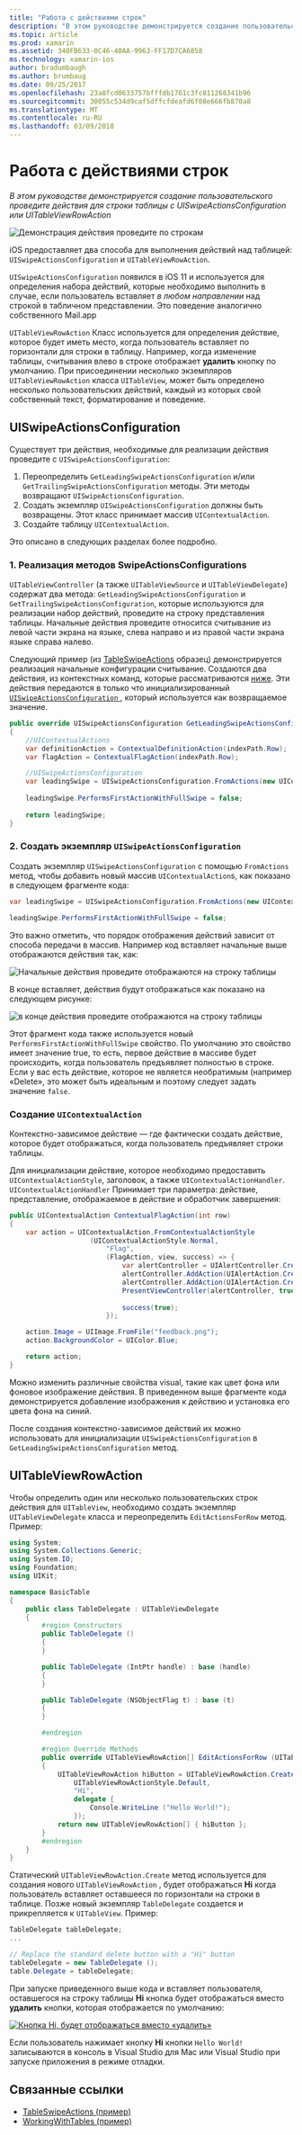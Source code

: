 ```yaml
---
title: "Работа с действиями строк"
description: "В этом руководстве демонстрируется создание пользовательского проведите действия для строки таблицы с UISwipeActionsConfiguration или UITableViewRowAction"
ms.topic: article
ms.prod: xamarin
ms.assetid: 340FB633-0C46-40AA-9963-FF17D7CA6858
ms.technology: xamarin-ios
author: bradumbaugh
ms.author: brumbaug
ms.date: 09/25/2017
ms.openlocfilehash: 23a8fcd0633757bfffdb1761c3fc811268341b96
ms.sourcegitcommit: 30055c534d9caf5dffcfdeafd6f08e666fb870a8
ms.translationtype: MT
ms.contentlocale: ru-RU
ms.lasthandoff: 03/09/2018
---
```

# <a name="working-with-row-actions"></a>Работа с действиями строк

_В этом руководстве демонстрируется создание пользовательского проведите действия для строки таблицы с UISwipeActionsConfiguration или UITableViewRowAction_

![Демонстрация действия проведите по строкам](row-action-images/action02.png)

iOS предоставляет два способа для выполнения действий над таблицей: `UISwipeActionsConfiguration` и `UITableViewRowAction`.

`UISwipeActionsConfiguration` появился в iOS 11 и используется для определения набора действий, которые необходимо выполнить в случае, если пользователь вставляет _в любом направлении_ над строкой в табличном представлении. Это поведение аналогично собственного Mail.app 

`UITableViewRowAction` Класс используется для определения действие, которое будет иметь место, когда пользователь вставляет по горизонтали для строки в таблицу.
Например, когда изменение таблицы, считывания влево в строке отображает **удалить** кнопку по умолчанию. При присоединении несколько экземпляров `UITableViewRowAction` класса `UITableView`, может быть определено несколько пользовательских действий, каждый из которых свой собственный текст, форматирование и поведение.


## <a name="uiswipeactionsconfiguration"></a>UISwipeActionsConfiguration

Существует три действия, необходимые для реализации действия проведите с `UISwipeActionsConfiguration`:

1. Переопределить `GetLeadingSwipeActionsConfiguration` и/или `GetTrailingSwipeActionsConfiguration` методы. Эти методы возвращают `UISwipeActionsConfiguration`. 
2. Создать экземпляр `UISwipeActionsConfiguration` должны быть возвращены. Этот класс принимает массив `UIContextualAction`.
3. Создайте таблицу `UIContextualAction`.

Это описано в следующих разделах более подробно.

### <a name="1-implementing-the-swipeactionsconfigurations-methods"></a>1. Реализация методов SwipeActionsConfigurations

`UITableViewController` (а также `UITableViewSource` и `UITableViewDelegate`) содержат два метода: `GetLeadingSwipeActionsConfiguration` и `GetTrailingSwipeActionsConfiguration`, которые используются для реализации набор действий, проведите на строку представления таблицы. Начальные действия проведите относится считывание из левой части экрана на языке, слева направо и из правой части экрана языке справа налево. 

Следующий пример (из [TableSwipeActions](https://developer.xamarin.com/samples/monotouch/TableSwipeActions) образец) демонстрируется реализация начальные конфигурации считывание. Создаются два действия, из контекстных команд, которые рассматриваются [ниже](#create-uicontextualaction). Эти действия передаются в только что инициализированный [ `UISwipeActionsConfiguration` ](#create-uiswipeactionsconfigurations), который используется как возвращаемое значение.


```csharp
public override UISwipeActionsConfiguration GetLeadingSwipeActionsConfiguration(UITableView tableView, NSIndexPath indexPath)
{
    //UIContextualActions
    var definitionAction = ContextualDefinitionAction(indexPath.Row);
    var flagAction = ContextualFlagAction(indexPath.Row);

    //UISwipeActionsConfiguration
    var leadingSwipe = UISwipeActionsConfiguration.FromActions(new UIContextualAction[] { flagAction, definitionAction });
    
    leadingSwipe.PerformsFirstActionWithFullSwipe = false;
    
    return leadingSwipe;
}  
```

<a name="create-uiswipeactionsconfigurations" />

### <a name="2-instantiate-a-uiswipeactionsconfiguration"></a>2. Создать экземпляр `UISwipeActionsConfiguration`

Создать экземпляр `UISwipeActionsConfiguration` с помощью `FromActions` метод, чтобы добавить новый массив `UIContextualAction`s, как показано в следующем фрагменте кода:

```csharp
var leadingSwipe = UISwipeActionsConfiguration.FromActions(new UIContextualAction[] { flagAction, definitionAction })

leadingSwipe.PerformsFirstActionWithFullSwipe = false;
```

Это важно отметить, что порядок отображения действий зависит от способа передачи в массив. Например код вставляет начальные выше отображаются действия так, как:

![Начальные действия проведите отображаются на строку таблицы](row-action-images/action03.png)

В конце вставляет, действия будут отображаться как показано на следующем рисунке:

![в конце действия проведите отображаются на строку таблицы](row-action-images/action04.png)

Этот фрагмент кода также используется новый `PerformsFirstActionWithFullSwipe` свойство. По умолчанию это свойство имеет значение true, то есть, первое действие в массиве будет происходить, когда пользователь предъявляет полностью в строке. Если у вас есть действие, которое не является необратимым (например «Delete», это может быть идеальным и поэтому следует задать значение `false`.

<a name="create-uicontextualaction" />

### <a name="create-a-uicontextualaction"></a>Создание `UIContextualAction`

Контекстно-зависимое действие — где фактически создать действие, которое будет отображаться, когда пользователь предъявляет строки таблицы.

Для инициализации действие, которое необходимо предоставить `UIContextualActionStyle`, заголовок, а также `UIContextualActionHandler`. `UIContextualActionHandler` Принимает три параметра: действие, представление, отображаемое в действие и обработчик завершения:

```csharp
public UIContextualAction ContextualFlagAction(int row)
{
    var action = UIContextualAction.FromContextualActionStyle
                    (UIContextualActionStyle.Normal,
                        "Flag",
                        (FlagAction, view, success) => {
                            var alertController = UIAlertController.Create($"Report {words[row]}?", "", UIAlertControllerStyle.Alert);
                            alertController.AddAction(UIAlertAction.Create("Cancel", UIAlertActionStyle.Cancel, null)); 
                            alertController.AddAction(UIAlertAction.Create("Yes", UIAlertActionStyle.Destructive, null));
                            PresentViewController(alertController, true, null);
                            
                            success(true);
                        });

    action.Image = UIImage.FromFile("feedback.png");
    action.BackgroundColor = UIColor.Blue;

    return action;
}
```

Можно изменить различные свойства visual, такие как цвет фона или фоновое изображение действия. В приведенном выше фрагменте кода демонстрируется добавление изображения к действию и установка его цвета фона на синий.

После создания контекстно-зависимое действий их можно использовать для инициализации `UISwipeActionsConfiguration` в `GetLeadingSwipeActionsConfiguration` метод.

## <a name="uitableviewrowaction"></a>UITableViewRowAction

Чтобы определить один или несколько пользовательских строк действия для `UITableView`, необходимо создать экземпляр `UITableViewDelegate` класса и переопределить `EditActionsForRow` метод. Пример:

```csharp
using System;
using System.Collections.Generic;
using System.IO;
using Foundation;
using UIKit;

namespace BasicTable
{
    public class TableDelegate : UITableViewDelegate
    {
        #region Constructors
        public TableDelegate ()
        {
        }

        public TableDelegate (IntPtr handle) : base (handle)
        {
        }

        public TableDelegate (NSObjectFlag t) : base (t)
        {
        }

        #endregion

        #region Override Methods
        public override UITableViewRowAction[] EditActionsForRow (UITableView tableView, NSIndexPath indexPath)
        {
            UITableViewRowAction hiButton = UITableViewRowAction.Create (
                UITableViewRowActionStyle.Default,
                "Hi",
                delegate {
                    Console.WriteLine ("Hello World!");
                });
            return new UITableViewRowAction[] { hiButton };
        }
        #endregion
    }
}
```

Статический `UITableViewRowAction.Create` метод используется для создания нового `UITableViewRowAction` , будет отображаться **Hi** когда пользователь вставляет оставшееся по горизонтали на строки в таблице. Позже новый экземпляр `TableDelegate` создается и прикрепляется к `UITableView`. Пример:

```csharp
TableDelegate tableDelegate;
...

// Replace the standard delete button with a "Hi" button
tableDelegate = new TableDelegate ();
table.Delegate = tableDelegate;

```

При запуске приведенного выше кода и вставляет пользователя, оставшегося на строку таблицы **Hi** кнопка будет отображаться вместо **удалить** кнопки, которая отображается по умолчанию:

[![](row-action-images/action01.png "Кнопка Hi, будет отображаться вместо «удалить»")](row-action-images/action01.png#lightbox)

Если пользователь нажимает кнопку **Hi** кнопки `Hello World!` записываются в консоль в Visual Studio для Mac или Visual Studio при запуске приложения в режиме отладки.



## <a name="related-links"></a>Связанные ссылки

- [TableSwipeActions (пример)](https://developer.xamarin.com/samples/monotouch/TableSwipeActions)
- [WorkingWithTables (пример)](https://developer.xamarin.com/samples/monotouch/WorkingWithTables)
